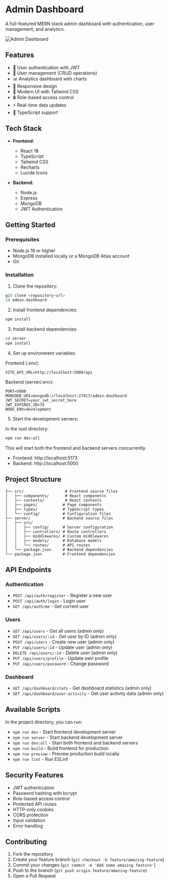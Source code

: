 # Admin Dashboard

A full-featured MERN stack admin dashboard with authentication, user management, and analytics.

![Admin Dashboard](https://images.pexels.com/photos/265087/pexels-photo-265087.jpeg?auto=compress&cs=tinysrgb&w=1260&h=750&dpr=2)

## Features

- 🔐 User authentication with JWT
- 👥 User management (CRUD operations)
- 📊 Analytics dashboard with charts
- 📱 Responsive design
- 🎨 Modern UI with Tailwind CSS
- 🔒 Role-based access control
- ⚡ Real-time data updates
- 🎯 TypeScript support

## Tech Stack

- **Frontend:**
  - React 18
  - TypeScript
  - Tailwind CSS
  - Recharts
  - Lucide Icons

- **Backend:**
  - Node.js
  - Express
  - MongoDB
  - JWT Authentication

## Getting Started

### Prerequisites

- Node.js 18 or higher
- MongoDB installed locally or a MongoDB Atlas account
- Git

### Installation

1. Clone the repository:
```bash
git clone <repository-url>
cd admin-dashboard
```

2. Install frontend dependencies:
```bash
npm install
```

3. Install backend dependencies:
```bash
cd server
npm install
```

4. Set up environment variables:

Frontend (.env):
```
VITE_API_URL=http://localhost:5000/api
```

Backend (server/.env):
```
PORT=5000
MONGODB_URI=mongodb://localhost:27017/admin-dashboard
JWT_SECRET=your_jwt_secret_here
JWT_EXPIRES_IN=7d
NODE_ENV=development
```

5. Start the development servers:

In the root directory:
```bash
npm run dev:all
```

This will start both the frontend and backend servers concurrently.

- Frontend: http://localhost:5173
- Backend: http://localhost:5000

## Project Structure

```
├── src/                  # Frontend source files
│   ├── components/       # React components
│   ├── contexts/         # React contexts
│   ├── pages/           # Page components
│   ├── types/           # TypeScript types
│   └── config/          # Configuration files
├── server/              # Backend source files
│   ├── src/
│   │   ├── config/      # Server configuration
│   │   ├── controllers/ # Route controllers
│   │   ├── middlewares/ # Custom middlewares
│   │   ├── models/      # Database models
│   │   └── routes/      # API routes
│   └── package.json     # Backend dependencies
└── package.json         # Frontend dependencies
```

## API Endpoints

### Authentication
- `POST /api/auth/register` - Register a new user
- `POST /api/auth/login` - Login user
- `GET /api/auth/me` - Get current user

### Users
- `GET /api/users` - Get all users (admin only)
- `GET /api/users/:id` - Get user by ID (admin only)
- `POST /api/users` - Create new user (admin only)
- `PUT /api/users/:id` - Update user (admin only)
- `DELETE /api/users/:id` - Delete user (admin only)
- `PUT /api/users/profile` - Update own profile
- `PUT /api/users/password` - Change password

### Dashboard
- `GET /api/dashboard/stats` - Get dashboard statistics (admin only)
- `GET /api/dashboard/user-activity` - Get user activity data (admin only)

## Available Scripts

In the project directory, you can run:

- `npm run dev` - Start frontend development server
- `npm run server` - Start backend development server
- `npm run dev:all` - Start both frontend and backend servers
- `npm run build` - Build frontend for production
- `npm run preview` - Preview production build locally
- `npm run lint` - Run ESLint

## Security Features

- JWT authentication
- Password hashing with bcrypt
- Role-based access control
- Protected API routes
- HTTP-only cookies
- CORS protection
- Input validation
- Error handling

## Contributing

1. Fork the repository
2. Create your feature branch (`git checkout -b feature/amazing-feature`)
3. Commit your changes (`git commit -m 'Add some amazing feature'`)
4. Push to the branch (`git push origin feature/amazing-feature`)
5. Open a Pull Request

